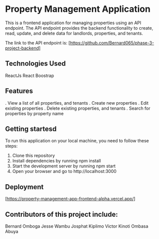 # Property Management Application

This is a frontend application for managing properties using an API endpoint. The API endpoint provides the backend functionality to create, read, update, and delete data for landlords, properties, and tenants.

The link to the API endpoint is: 
[https://github.com/Bernard065/phase-3-project-backend]


## Technologies Used
ReactJs
React Boostrap

## Features
. View a list of all properties, and tenants
. Create new properties
. Edit existing properties
. Delete existing properties, and tenants
. Search for properties by property name

## Getting startesd

To run this application on your local machine, you need to follow these steps:

1. Clone this repository
2. Install dependencies by running npm install
3. Start the development server by running npm start
4. Open your browser and go to http://localhost:3000


## Deployment
[https://property-management-app-frontend-alpha.vercel.app/]



## Contributors of this project include:
Bernard Omboga
Jesse Wambu
Josphat Kiplimo
Victor Kinoti
Ombasa Abuya
